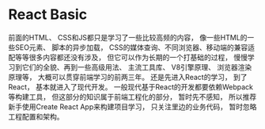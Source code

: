 # React Basic
前面的HTML、 CSS和JS都只是学习了一些比较高频的内容， 像一些HTML的一些SEO元素、 脚本的异步加载， CSS的媒体查询、不同浏览器、移动端的兼容适配等等很多内容都还没有涉及， 但它可以作为长期的一个打基础的过程， 慢慢学习到它们的全貌、再到一些高级用法、 主流工具库、 V8引擎原理、 浏览器渲染原理等， 大概可以贯穿前端学习的前两三年。
还是先进入React的学习， 到了React， 基本就进入了现代开发。 一般现代基于React的开发都要依赖Webpack等构建工具， 但这部分的知识属于前端工程化的部分， 暂时先不感知， 所以推荐新手使用Create React App来构建项目学习， 只关注里边的业务代码， 暂时忽略工程配置和架构。